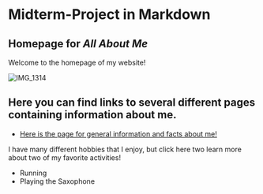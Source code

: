 # Midterm-Project in Markdown
## Homepage for *All About Me*

Welcome to the homepage of my website! 

![IMG_1314](https://user-images.githubusercontent.com/89350569/138539772-aa226c65-9fae-41f3-939e-eae141babfe7.jpg)

## Here you can find links to several different pages containing information about me.
 
- [Here is the page for general information and facts about me!](https://github.com/cgreenlee21/markup-page1.git)

I have many different hobbies that I enjoy, but click here two learn more about two of my favorite activities!

- Running
- Playing the Saxophone

